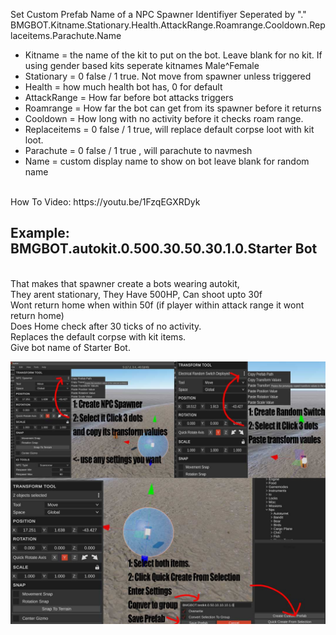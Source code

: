 Set Custom Prefab Name of a NPC Spawner
Identifiyer Seperated by "."<br>
BMGBOT.Kitname.Stationary.Health.AttackRange.Roamrange.Cooldown.Replaceitems.Parachute.Name
<br> 
*  Kitname = the name of the kit to put on the bot. Leave blank for no kit. If using gender based kits seperate kitnames Male^Female 
*  Stationary = 0 false / 1 true. Not move from spawner unless triggered
*  Health = how much health bot has, 0 for default
*  AttackRange = How far before bot attacks triggers
*  Roamrange = How far the bot can get from its spawner before it returns
*  Cooldown = How long with no activity before it checks roam range.
*  Replaceitems = 0 false / 1 true, will replace default corpse loot with kit loot.
*  Parachute = 0 false / 1 true , will parachute to navmesh
*  Name = custom display name to show on bot leave blank for random name
<br>
How To Video: https://youtu.be/1FzqEGXRDyk
<br>
 <h2>Example: BMGBOT.autokit.0.500.30.50.30.1.0.Starter Bot</h2>
 <br>
That makes that spawner create a bots wearing autokit, <br>
They arent stationary, They Have 500HP, Can shoot upto 30f <br>
Wont return home when within 50f (if player within attack range it wont return home) <br>
Does Home check after 30 ticks of no activity. <br>
Replaces the default corpse with kit items. <br>
Give bot name of Starter Bot. <br>
<p><img src="https://raw.githubusercontent.com/bmgjet/RECustomBots/main/Help-Instructions.jpg" /></p>
